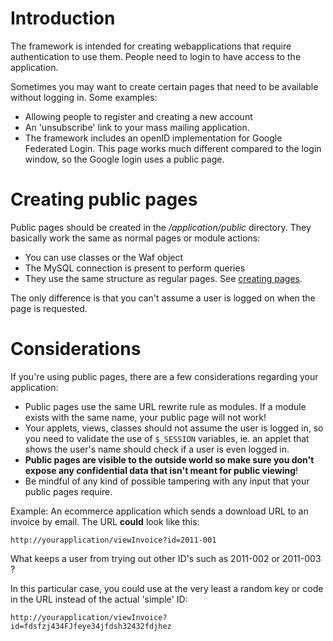 # Introduction #
The framework is intended for creating webapplications that require authentication to use them. People need to login to have access to the application.

Sometimes you may want to create certain pages that need to be available without logging in. Some examples:
  * Allowing people to register and creating a new account
  * An 'unsubscribe' link to your mass mailing application.
  * The framework includes an openID implementation for Google Federated Login. This page works much different compared to the login window, so the Google login uses a public page.

# Creating public pages #
Public pages should be created in the _/application/public_ directory. They basically work the same as normal pages or module actions:
  * You can use classes or the Waf object
  * The MySQL connection is present to perform queries
  * They use the same structure as regular pages. See [creating pages](HowToCreatePages.md).

The only difference is that you can't assume a user is logged on when the page is requested.

# Considerations #
If you're using public pages, there are a few considerations regarding your application:
  * Public pages use the same URL rewrite rule as modules. If a module exists with the same name, your public page will not work!
  * Your applets, views, classes should not assume the user is logged in, so you need to validate the use of `$_SESSION` variables, ie. an applet that shows the user's name should check if a user is even logged in.
  * **Public pages are visible to the outside world so make sure you don't expose any confidential data that isn't meant for public viewing**!
  * Be mindful of any kind of possible tampering with any input that your public pages require.

Example: An ecommerce application which sends a download URL to an invoice by email. The URL **could** look like this:
```
http://yourapplication/viewInvoice?id=2011-001
```
What keeps a user from trying out other ID's such as 2011-002 or 2011-003 ?

In this particular case, you could use at the very least a random key or code in the URL instead of the actual 'simple' ID:
```
http://yourapplication/viewInvoice?id=fdsfzj434FJfeye34jfdsh32432fdjhez
```
